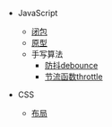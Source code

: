 - JavaScript
  - [闭包](closure.md)
  - [原型](prototype.md)
  - 手写算法
    - [防抖debounce](algorithm/debounce.md)
    - [节流函数throttle](algorithm/throttle.md)

- CSS
  - [布局](layout.md)